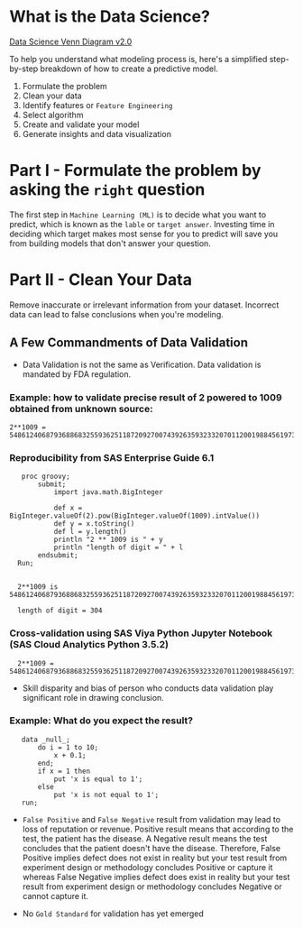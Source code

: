 # What is the Data Science?
[Data Science Venn Diagram v2.0](http://www.anlytcs.com/2014/01/data-science-venn-diagram-v20.html)

To help you understand what modeling process is, here's a simplified step-by-step breakdown of how to create a predictive model.

1. Formulate the problem
2. Clean your data
3. Identify features or `Feature Engineering`
4. Select algorithm
5. Create and validate your model
6. Generate insights and data visualization

# Part I - Formulate the problem by asking the `right` question
The first step in `Machine Learning (ML)` is to decide what you want to predict, which is known as the `lable` or `target answer`. Investing time in deciding which target makes most sense for you to predict will save you from building models that don't answer your question.

# Part II - Clean Your Data
Remove inaccurate or irrelevant information from your dataset. Incorrect data can lead to false conclusions when you're modeling.

## A Few Commandments of Data Validation 
* Data Validation is not the same as Verification. Data validation is mandated by FDA regulation.

### Example: how to validate precise result of 2 powered to 1009 obtained from unknown source:
```
2**1009 = 5486124068793688683255936251187209270074392635932332070112001988456197381759672947165175699536362793613284725337872111744958183862744647903224103718245670299614498700719996264535590197791934024641512541262359795191593953928908168990292758500391456212260452596575509589842140073806143686060649302051520512
```

### Reproducibility from SAS Enterprise Guide 6.1  

```SAS
   proc groovy;
       submit;
           import java.math.BigInteger

           def x = BigInteger.valueOf(2).pow(BigInteger.valueOf(1009).intValue())
           def y = x.toString()
           def l = y.length()
           println "2 ** 1009 is " + y
           println "length of digit = " + l
       endsubmit;
  Run;
  
  
  2**1009 is 5486124068793688683255936251187209270074392635932332070112001988456197381759672947165175699536362793613284725337872111744958183862744647903224103718245670299614498700710006264535590197791934024641512541262359795191593953928908168990292758500391456212260452596575509589842140073806143686060649302051520512
  
  length of digit = 304
```

### Cross-validation using SAS Viya Python Jupyter Notebook (SAS Cloud Analytics Python 3.5.2)

```
  2**1009 = 5486124068793688683255936251187209270074392635932332070112001988456197381759672947165175699536362793613284725337872111744958183862744647903224103718245670299614498700710006264535590197791934024641512541262359795191593953928908168990292758500391456212260452596575509589842140073806143686060649302051520512
```
* Skill disparity and bias of person who conducts data validation play significant role in drawing conclusion.

### Example: What do you expect the result?

```SAS
   data _null_;
       do i = 1 to 10;
           x + 0.1;
       end;
       if x = 1 then 
           put 'x is equal to 1';
       else
           put 'x is not equal to 1';
   run;
```
* `False Positive` and `False Negative` result from validation may lead to loss of reputation or revenue. Positive result means that according to the test, the patient has the disease. A Negative result means the test concludes that the patient doesn't have the disease. Therefore, False Positive implies defect does not exist in reality but your test result from experiment design or methodology concludes Positive or capture it whereas False Negative implies defect does exist in reality but your test result from experiment design or methodology concludes Negative or cannot capture it.

* No `Gold Standard` for validation has yet emerged

